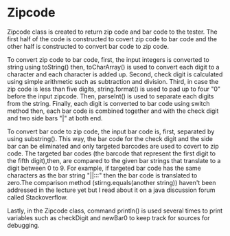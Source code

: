 # Zipcode

Zipcode class is created to return zip code and bar code to the tester. The first half of the code
is constructed to covert zip code to bar code and the other half is constructed to 
convert bar code to zip code.

To convert zip code to bar code, first, the input integers is converted to string using toString()
then, toCharArray() is used to convert each digit to a character and each character is added 
up. Second, check digit is calculated using simple arithmetic such as subtraction and division.
Third, in case the zip code is less than five digits, string.format() is used to pad up to four "0" 
before the input zipcode. Then, parseInt() is used to separate each digits from the string. Finally,
each digit is converted to bar code using switch method then, each bar code is combined together and 
with the check digit and two side bars "|" at both end.

To convert bar code to zip code, the input bar code is, first, separated by using substring(). This
way, the bar code for the check digit and the side bar can be eliminated and only targeted barcodes
are used to covert to zip code. The targeted bar codes (the barcode that represent the first digit to
the fifth digit),then, are compared to the given bar strings that translate to a digit between 0 to 9. 
For example, if targeted bar code has the same characters as the bar string "||:::" then the bar code 
is translated to zero.The comparison method (stirng.equals(another string)) haven't been addressed
in the lecture yet but I read about it on a java discussion forum called Stackoverflow.

Lastly, in the Zipcode class, command println() is used several times to print variables such as checkDigit
and newBar0 to keep track for sources for debugging.

